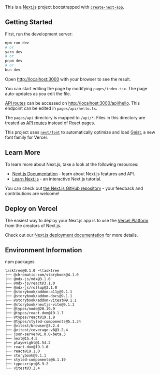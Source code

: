 This is a [Next.js](https://nextjs.org) project bootstrapped with [`create-next-app`](https://nextjs.org/docs/pages/api-reference/create-next-app).

## Getting Started

First, run the development server:

```bash
npm run dev
# or
yarn dev
# or
pnpm dev
# or
bun dev
```

Open [http://localhost:3000](http://localhost:3000) with your browser to see the result.

You can start editing the page by modifying `pages/index.tsx`. The page auto-updates as you edit the file.

[API routes](https://nextjs.org/docs/pages/building-your-application/routing/api-routes) can be accessed on [http://localhost:3000/api/hello](http://localhost:3000/api/hello). This endpoint can be edited in `pages/api/hello.ts`.

The `pages/api` directory is mapped to `/api/*`. Files in this directory are treated as [API routes](https://nextjs.org/docs/pages/building-your-application/routing/api-routes) instead of React pages.

This project uses [`next/font`](https://nextjs.org/docs/pages/building-your-application/optimizing/fonts) to automatically optimize and load [Geist](https://vercel.com/font), a new font family for Vercel.

## Learn More

To learn more about Next.js, take a look at the following resources:

- [Next.js Documentation](https://nextjs.org/docs) - learn about Next.js features and API.
- [Learn Next.js](https://nextjs.org/learn-pages-router) - an interactive Next.js tutorial.

You can check out [the Next.js GitHub repository](https://github.com/vercel/next.js) - your feedback and contributions are welcome!

## Deploy on Vercel

The easiest way to deploy your Next.js app is to use the [Vercel Platform](https://vercel.com/new?utm_medium=default-template&filter=next.js&utm_source=create-next-app&utm_campaign=create-next-app-readme) from the creators of Next.js.

Check out our [Next.js deployment documentation](https://nextjs.org/docs/pages/building-your-application/deploying) for more details.

## Environment Information

npm packages
```
tasktree@0.1.0 ~\tasktree
├── @chromatic-com/storybook@4.1.0
├── @mdx-js/mdx@3.1.0
├── @mdx-js/react@3.1.0
├── @mdx-js/rollup@3.1.0
├── @storybook/addon-a11y@9.1.1
├── @storybook/addon-docs@9.1.1
├── @storybook/addon-vitest@9.1.1
├── @storybook/nextjs-vite@9.1.1
├── @types/node@20.19.9
├── @types/react-dom@19.1.7
├── @types/react@19.1.9
├── @types/styled-components@5.1.34
├── @vitest/browser@3.2.4
├── @vitest/coverage-v8@3.2.4
├── json-server@1.0.0-beta.3
├── next@15.4.5
├── playwright@1.54.2
├── react-dom@19.1.0
├── react@19.1.0
├── storybook@9.1.1
├── styled-components@6.1.19
├── typescript@5.9.2
└── vitest@3.2.4
```